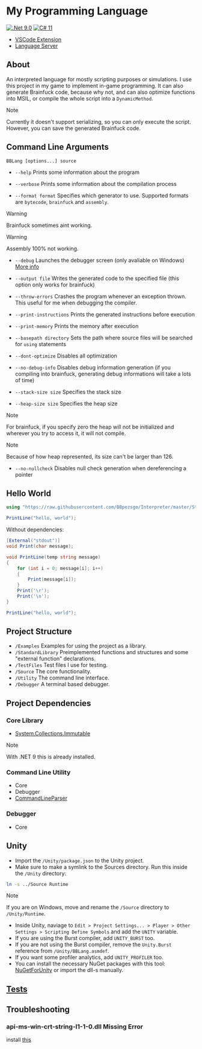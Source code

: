 # My Programming Language

[![.Net 9.0](https://img.shields.io/badge/.NET-9.0-5C2D91)](#)
[![C# 11](https://img.shields.io/badge/C%23-11-239120.svg)](#)

- [VSCode Extension](https://github.com/BBpezsgo/InterpreterVSCodeExtension)
- [Language Server](https://github.com/BBpezsgo/BBCode-LanguageServer)

## About

An interpreted language for mostly scripting purposes or simulations. I use this project in my game to implement in-game programming. It can also generate Brainfuck code, because why not, and can also optimize functions into MSIL, or compile the whole script into a `DynamicMethod`.

> [!NOTE]
> Currently it doesn't support serializing, so you can only execute the script. However, you can save the generated Brainfuck code.

## Command Line Arguments

`BBLang [options...] source`

- `--help` Prints some information about the program

- `--verbose` Prints some information about the compilation process

- `--format format` Specifies which generator to use. Supported formats are `bytecode`, `brainfuck` and `assembly`.

> [!WARNING]
> Brainfuck sometimes aint working.

> [!WARNING]
> Assembly 100% not working.

- `--debug` Launches the debugger screen (only avaliable on Windows) [More info](https://github.com/BBpezsgo/Interpreter/wiki/Debugger)

- `--output file` Writes the generated code to the specified file (this option only works for brainfuck)

- `--throw-errors` Crashes the program whenever an exception thrown. This useful for me when debugging the compiler.

- `--print-instructions` Prints the generated instructions before execution

- `--print-memory` Prints the memory after execution

- `--basepath directory` Sets the path where source files will be searched for `using` statements

- `--dont-optimize` Disables all optimization

- `--no-debug-info` Disables debug information generation (if you compiling into brainfuck, generating debug informations will take a lots of time)

- `--stack-size size` Specifies the stack size

- `--heap-size size` Specifies the heap size

> [!NOTE]
> For brainfuck, if you specify zero the heap will not be initialized and wherever you try to access it, it will not compile.

> [!NOTE]
> Because of how heap represented, its size can't be larger than 126.

- `--no-nullcheck` Disables null check generation when dereferencing a pointer

## Hello World

```cs
using "https://raw.githubusercontent.com/BBpezsgo/Interpreter/master/StandardLibrary/System.Console.bbc";

PrintLine("hello, world");
```

Without dependencies:

```cs
[External("stdout")]
void Print(char message);

void PrintLine(temp string message)
{
    for (int i = 0; message[i]; i++)
    {
        Print(message[i]);
    }
    Print('\r');
    Print('\n');
}

PrintLine("hello, world");
```

## Project Structure

- `/Examples` Examples for using the project as a library.
- `/StandardLibrary` Preimplemented functions and structures and some "external function" declarations.
- `/TestFiles` Test files I use for testing.
- `/Source` The core functionality.
- `/Utility` The command line interface.
- `/Debugger` A terminal based debugger.

## Project Dependencies

### Core Library

- [System.Collections.Immutable](https://www.nuget.org/packages/System.Collections.Immutable)
> [!NOTE]
> With .NET 9 this is already installed.

### Command Line Utility

- Core
- Debugger
- [CommandLineParser](https://www.nuget.org/packages/CommandLineParser)

### Debugger

- Core

## Unity

- Import the `/Unity/package.json` to the Unity project.
- Make sure to make a symlink to the Sources directory. Run this inside the `/Unity` directory:
```sh
ln -s ../Source Runtime
```
> [!NOTE]
> If you are on Windows, move and rename the `/Source` directory to `/Unity/Runtime`.

- Inside Unity, naviage to `Edit > Project Settings... > Player > Other Settings > Scripting Define Symbols` and add the `UNITY` variable.
- If you are using the Burst compiler, add `UNITY_BURST` too.
- If you are not using the Burst compiler, remove the `Unity.Burst` reference from `/Unity/BBLang.asmdef`.
- If you want some profiler analytics, add `UNITY_PROFILER` too.
- You can install the necessary NuGet packages with this tool: [NuGetForUnity](https://github.com/GlitchEnzo/NuGetForUnity) or import the dll-s manually.

## [Tests](https://github.com/BBpezsgo/Interpreter/blob/master/Tests.md)

## Troubleshooting

### api-ms-win-crt-string-l1-1-0.dll Missing Error

install [this](https://learn.microsoft.com/en-us/cpp/windows/latest-supported-vc-redist?view=msvc-170)
